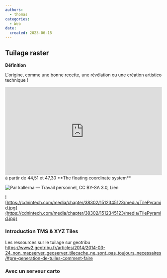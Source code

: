 ```yaml
---
authors:
  - thomas
categories:
  - Web
date:
  created: 2023-06-15
---
```


## Tuilage raster

**Définition**

L'origine, comme une bonne recette, une révélation ou une création artistico technique !

<!-- more -->

<div style="position:relative;padding-bottom:56.25%;height:0;overflow:hidden;">
  <iframe src="https://geo.dailymotion.com/player.html?video=x8iajim"
    style="width:100%; height:100%; position:absolute; left:0px; top:0px; overflow:hidden; border:none;"
    allowfullscreen
    title="Dailymotion Video Player"
    allow="web-share">
  </iframe>
</div>
à partir de 44,51 
et 47,30
**The floating coordinate system**

![Par <a href="//commons.wikimedia.org/wiki/User:Kallerna" title="User:Kallerna">kallerna</a> — <span class="int-own-work" lang="fr">Travail personnel</span>, <a href="https://creativecommons.org/licenses/by-sa/3.0" title="Creative Commons Attribution-Share Alike 3.0">CC BY-SA 3.0</a>, <a href="https://commons.wikimedia.org/w/index.php?curid=12168268">Lien</a>](https://upload.wikimedia.org/wikipedia/commons/thumb/a/a0/Great_Pyramid_of_Giza.jpg/640px-Great_Pyramid_of_Giza.jpg)

![https://cdnintech.com/media/chapter/38302/1512345123/media/TilePyramid.jpg](https://cdnintech.com/media/chapter/38302/1512345123/media/TilePyramid.jpg)



### Introduction TMS & XYZ Tiles

Les ressources sur le tuilage sur geotribu  
https://www2.geotribu.fr/articles/2014/2014-03-24_non_mapserver_geoserver_tilecache_ne_sont_pas_toujours_necessaires/#pre-generation-de-tuiles-comment-faire


### Avec un serveur carto